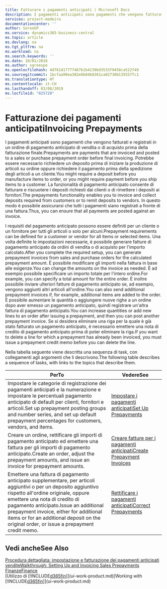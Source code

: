 ```yaml
---
title: Fatturare i pagamenti anticipati | Microsoft Docs
description: I pagamenti anticipati sono pagamenti che vengono fatturati e registrati in un ordine di pagamento anticipato di vendita o di acquisto prima della fatturazione finale. Potrebbe essere necessario richiedere un deposito prima di iniziare la produzione di articoli su ordine oppure richiedere il pagamento prima della spedizione degli articoli a un cliente. La funzionalità di pagamento anticipato consente di fatturare e riscuotere i depositi richiesti dai clienti o di rimettere i depositi ai fornitori. In questo modo è possibile assicurarsi che tutti i pagamenti siano registrati a fronte di una fattura.
services: project-madeira
documentationcenter: ''
author: SorenGP
ms.service: dynamics365-business-central
ms.topic: article
ms.devlang: na
ms.tgt_pltfrm: na
ms.workload: na
ms.search.keywords: ''
ms.date: 10/01/2018
ms.author: sgroespe
ms.openlocfilehash: 4d761d17777467b1b4139bd3533f9458ca522f49
ms.sourcegitcommit: 1bcfaa99ea302e6b84b8361ca02730b135557fc1
ms.translationtype: HT
ms.contentlocale: it-CH
ms.lasthandoff: 03/08/2019
ms.locfileid: "825728"
---
```

# <a name="invoicing-prepayments"></a><span data-ttu-id="134a1-106">Fatturazione dei pagamenti anticipati</span><span class="sxs-lookup"><span data-stu-id="134a1-106">Invoicing Prepayments</span></span>
<span data-ttu-id="134a1-107">I pagamenti anticipati sono pagamenti che vengono fatturati e registrati in un ordine di pagamento anticipato di vendita o di acquisto prima della fatturazione finale.</span><span class="sxs-lookup"><span data-stu-id="134a1-107">Prepayments are payments that are invoiced and posted to a sales or purchase prepayment order before final invoicing.</span></span> <span data-ttu-id="134a1-108">Potrebbe essere necessario richiedere un deposito prima di iniziare la produzione di articoli su ordine oppure richiedere il pagamento prima della spedizione degli articoli a un cliente.</span><span class="sxs-lookup"><span data-stu-id="134a1-108">You might require a deposit before you manufacture items to order, or you might require payment before you ship items to a customer.</span></span> <span data-ttu-id="134a1-109">La funzionalità di pagamento anticipato consente di fatturare e riscuotere i depositi richiesti dai clienti o di rimettere i depositi ai fornitori.</span><span class="sxs-lookup"><span data-stu-id="134a1-109">The prepayments functionality enables you to invoice and collect deposits required from customers or to remit deposits to vendors.</span></span> <span data-ttu-id="134a1-110">In questo modo è possibile assicurarsi che tutti i pagamenti siano registrati a fronte di una fattura.</span><span class="sxs-lookup"><span data-stu-id="134a1-110">Thus, you can ensure that all payments are posted against an invoice.</span></span>  

 <span data-ttu-id="134a1-111">I requisiti del pagamento anticipato possono essere definiti per un cliente o un fornitore per tutti gli articoli o solo per alcuni.</span><span class="sxs-lookup"><span data-stu-id="134a1-111">Prepayment requirements can be defined for a customer or vendor for all items or selected items.</span></span> <span data-ttu-id="134a1-112">Una volta definite le impostazioni necessarie, è possibile generare fatture di pagamento anticipato da ordini di vendita o di acquisto per l'importo calcolato.</span><span class="sxs-lookup"><span data-stu-id="134a1-112">After you complete the required setup, you can generate prepayment invoices from sales and purchase orders for the calculated prepayment amount.</span></span> <span data-ttu-id="134a1-113">È possibile modificare gli importi nella fattura in base alle esigenze.</span><span class="sxs-lookup"><span data-stu-id="134a1-113">You can change the amounts on the invoice as needed.</span></span> <span data-ttu-id="134a1-114">È ad esempio possibile specificare un importo totale per l'intero ordine.</span><span class="sxs-lookup"><span data-stu-id="134a1-114">For example, you can specify a total amount for the entire order.</span></span> <span data-ttu-id="134a1-115">È inoltre possibile inviare ulteriori fatture di pagamento anticipato se, ad esempio, vengono aggiunti altri articoli all'ordine.</span><span class="sxs-lookup"><span data-stu-id="134a1-115">You can also send additional prepayment invoices if, for example, additional items are added to the order.</span></span> <span data-ttu-id="134a1-116">È possibile aumentare le quantità o aggiungere nuove righe a un ordine dopo aver emesso un pagamento anticipato, quindi registrare un'altra fattura di pagamento anticipato.</span><span class="sxs-lookup"><span data-stu-id="134a1-116">You can increase quantities or add new lines to an order after issuing a prepayment, and then you can post another prepayment invoice.</span></span> <span data-ttu-id="134a1-117">Se si desidera eliminare una riga per la quale è già stato fatturato un pagamento anticipato, è necessario emettere una nota di credito di pagamento anticipato prima di poter eliminare la riga.</span><span class="sxs-lookup"><span data-stu-id="134a1-117">If you want to delete a line for which a prepayment has already been invoiced, you must issue a prepayment credit memo before you can delete the line.</span></span>  

 <span data-ttu-id="134a1-118">Nella tabella seguente viene descritta una sequenza di task, con collegamenti agli argomenti che li descrivono.</span><span class="sxs-lookup"><span data-stu-id="134a1-118">The following table describes a sequence of tasks, with links to the topics that describe them.</span></span>

|<span data-ttu-id="134a1-119">**Per**</span><span class="sxs-lookup"><span data-stu-id="134a1-119">**To**</span></span>|<span data-ttu-id="134a1-120">**Vedere**</span><span class="sxs-lookup"><span data-stu-id="134a1-120">**See**</span></span>|  
|------------|-------------|  
|<span data-ttu-id="134a1-121">Impostare le categorie di registrazione dei pagamenti anticipati e la numerazione e impostare le percentuali pagamento anticipato di default per clienti, fornitori e articoli.</span><span class="sxs-lookup"><span data-stu-id="134a1-121">Set up prepayment posting groups and number series, and set up default prepayment percentages for customers, vendors, and items.</span></span>|[<span data-ttu-id="134a1-122">Impostare i pagamenti anticipati</span><span class="sxs-lookup"><span data-stu-id="134a1-122">Set Up Prepayments</span></span>](finance-set-up-prepayments.md)|
|<span data-ttu-id="134a1-123">Creare un ordine, rettificare gli importi di pagamento anticipato ed emettere una fattura per gli importi di pagamento anticipato.</span><span class="sxs-lookup"><span data-stu-id="134a1-123">Create an order, adjust the prepayment amounts, and issue an invoice for prepayment amounts.</span></span>|[<span data-ttu-id="134a1-124">Creare fatture per i pagamenti anticipati</span><span class="sxs-lookup"><span data-stu-id="134a1-124">Create Prepayment Invoices</span></span>](finance-how-to-create-prepayment-invoices.md)|  
|<span data-ttu-id="134a1-125">Emettere una fattura di pagamento anticipato supplementare, per articoli aggiuntivi o per un deposito aggiuntivo rispetto all'ordine originale, oppure emettere una nota di credito di pagamento anticipato.</span><span class="sxs-lookup"><span data-stu-id="134a1-125">Issue an additional prepayment invoice, either for additional items or for an additional deposit on the original order, or issue a prepayment credit memo.</span></span>|[<span data-ttu-id="134a1-126">Rettificare i pagamenti anticipati</span><span class="sxs-lookup"><span data-stu-id="134a1-126">Correct Prepayments</span></span>](finance-how-to-correct-prepayments.md)|  

## <a name="see-also"></a><span data-ttu-id="134a1-127">Vedi anche</span><span class="sxs-lookup"><span data-stu-id="134a1-127">See Also</span></span>  
[<span data-ttu-id="134a1-128">Procedura dettagliata: impostazione e fatturazione dei pagamenti anticipati vendite</span><span class="sxs-lookup"><span data-stu-id="134a1-128">Walkthrough: Setting Up and Invoicing Sales Prepayments</span></span>](walkthrough-setting-up-and-invoicing-sales-prepayments.md)  
[<span data-ttu-id="134a1-129">Finanze</span><span class="sxs-lookup"><span data-stu-id="134a1-129">Finance</span></span>](finance.md)  
<span data-ttu-id="134a1-130">[Utilizzo di [!INCLUDE[d365fin](includes/d365fin_md.md)]](ui-work-product.md)</span><span class="sxs-lookup"><span data-stu-id="134a1-130">[Working with [!INCLUDE[d365fin](includes/d365fin_md.md)]](ui-work-product.md)</span></span>
